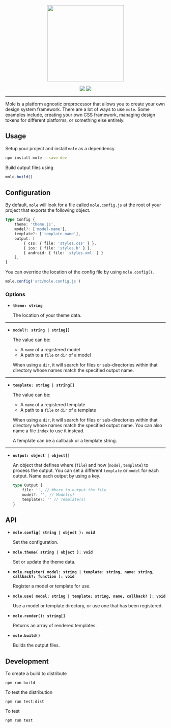 <p align="center"><img src="logo.png" width="240"></p>

<p align="center">
    <a href="https://www.npmjs.com/package/mole"><img src="https://img.shields.io/npm/v/mole.svg"></a>
    <a href="https://discord.gg/BDEvF8m"><img src="https://img.shields.io/discord/617327499554193445"></a>    
</p>

<hr />

Mole is a platform agnostic preprocessor that allows you to create your own design system framework. There are a lot of ways to use `mole`. Some examples include, creating your own CSS framework, managing design tokens for different platforms, or something else entirely.

## Usage

Setup your project and install `mole` as a dependency.

```bash
npm install mole --save-dev
```

Build output files using

```js
mole.build()
```

## Configuration

By default, `mole` will look for a file called `mole.config.js` at the root of your project that exports the following object.

```ts
type Config {
	theme: 'theme.js',
	model?: ['model-name'],
	template?: ['template-name'],
	output: [
        { css: { file: 'styles.css' } },
        { ios: { file: 'styles.h' } },
        { android: { file: 'styles.xml' } }
    ],
}
```

You can override the location of the config file by using `mole.config()`.

```js
mole.config('src/mole.config.js')
```

### Options

-   **`theme: string`**

    The location of your theme data.

---

-   **`model?: string | string[]`**

    The value can be:

    -   A `name` of a registered model
    -   A path to a `file` or `dir` of a model

    When using a `dir`, it will search for files or sub-directories within that directory whose names match the specified output name.

---

-   **`template: string | string[]`**

    The value can be:

    -   A `name` of a registered template
    -   A path to a `file` or `dir` of a template

    When using a `dir`, it will search for files or sub-directories within that directory whose names match the specified output name. You can also name a file `index` to use it instead.

    A template can be a callback or a template string.

---

-   **`output: object | object[]`**

    An object that defines where (`file`) and how (`model`, `template`) to process the output. You can set a different `template` or `model` for each output. Name each output by using a key.

    ```ts
    type Output {
        file: '', // Where to output the file
        model?: '', // Model(s)
        template?: '' // Template(s)
    }
    ```

## API

-   **`mole.config( string | object ): void`**

    Set the configuration.

-   **`mole.theme( string | object ): void`**

    Set or update the theme data.

-   **`mole.register( model: string | template: string, name: string, callback?: function ): void`**

    Register a model or template for use.

-   **`mole.use( model: string | template: string, name, callback? ): void`**

    Use a model or template directory, or use one that has been registered.

-   **`mole.render(): string[]`**

    Returns an array of rendered templates.

-   **`mole.build()`**

    Builds the output files.

## Development

To create a build to distribute

```shell
npm run build
```

To test the distribution

```shell
npm run test:dist
```

To test

```shell
npm run test
```
